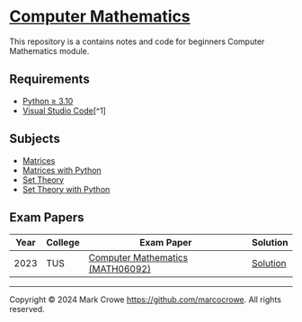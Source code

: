 
# [Computer Mathematics](https://github.com/marcocrowe/learn-computer-mathematics "Computer Mathematics")

This repository is a contains notes and code for beginners Computer Mathematics module.

## Requirements

- [Python &ge; 3.10](https://www.python.org/downloads/)
- [Visual Studio Code](https://code.visualstudio.com/)[^1]

## Subjects

- [Matrices](matrices.md)
- [Matrices with Python](matrices-with-python.ipynb)
- [Set Theory](set-theory.md)
- [Set Theory with Python](set-theory.ipynb)

## Exam Papers

| Year | College | Exam Paper                                                                                        | Solution                                                              |
|------|---------|---------------------------------------------------------------------------------------------------|-----------------------------------------------------------------------|
| 2023 | TUS     | [Computer Mathematics  (MATH06092)](exam-paper/exam-2023-computer-mathematics-math06092-paper.md) | [Solution](exam-paper/exam-2023-computer-mathematics-math06092-solution.md) |

---
Copyright &copy; 2024 Mark Crowe <https://github.com/marcocrowe>. All rights reserved.
